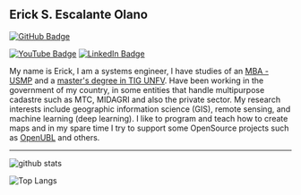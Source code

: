 ## Erick S. Escalante Olano

[![GitHub Badge](https://img.shields.io/github/followers/olanaso?style=social)](https://github.com/olanaso?tab=followers)    

[![YouTube Badge](https://img.shields.io/badge/My-YouTube-red)](https://www.youtube.com/channel/UCdpgazzn4CQQmusm2XIHFlw)
[![LinkedIn Badge](https://img.shields.io/badge/My-LinkedIn-blue)](https://www.linkedin.com/in/erick-escalante-olano-b2654332/)

My name is Erick, I am a systems engineer, I have studies of an [MBA - USMP](http://www.administracion.usmp.edu.pe/postgrado/maestrias/maestria-en-administracion-de-negocios-mba/) and a [master's degree in TIG  UNFV](http://www.unfv.edu.pe/eupg/index.php/maestrias/ingenieria-arquitectura-y-ciencias-basicas/tecnologia-de-informacion-geografica). Have been working in the government of my country, in some entities that handle multipurpose cadastre such as MTC, MIDAGRI and also the private sector. My research interests include geographic information science (GIS), remote sensing, and machine learning (deep learning). I like to program and teach how to create maps and in my spare time I try to support some OpenSource projects such as  [OpenUBL](https://project-openubl.github.io/community/team/) and others.

---

![github stats](https://github-readme-stats.vercel.app/api?username=olanaso&show_icons=true)

![Top Langs](https://github-readme-stats.vercel.app/api/top-langs/?username=olanaso&langs_count=6&hide=html,css)
